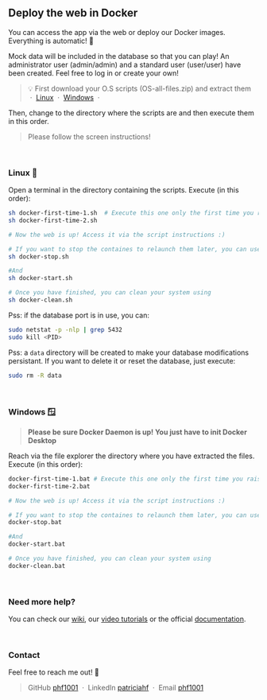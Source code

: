 ## Deploy the web in Docker

You can access the app via the web or deploy our Docker images. Everything is automatic! 🐳

Mock data will be included in the database so that you can play! An administrator user (admin/admin) and a standard user (user/user) have been created. Feel free to log in or create your own!

> 💡 First download your O.S scripts (OS-all-files.zip) and extract them &nbsp;&middot;&nbsp; [Linux](https://github.com/phf1001/semisupervised-learning-in-cibersecurity/tree/dev/docker-deploy-kit/linux) &nbsp;&middot;&nbsp; [Windows](https://github.com/phf1001/semisupervised-learning-in-cibersecurity/tree/dev/docker-deploy-kit/windows) &nbsp;&middot;&nbsp;

Then, change to the directory where the scripts are and then execute them in this order. 
> Please follow the screen instructions! 

<br />

### Linux 🐧
Open a terminal in the directory containing the scripts. Execute (in this order):
```sh
sh docker-first-time-1.sh  # Execute this one only the first time you raise the containers or if the data volume have been removed and you want to reset the database
sh docker-first-time-2.sh

# Now the web is up! Access it via the script instructions :)

# If you want to stop the containes to relaunch them later, you can use
sh docker-stop.sh

#And
sh docker-start.sh

# Once you have finished, you can clean your system using
sh docker-clean.sh
```

Pss: if the database port is in use, you can:
```sh
sudo netstat -p -nlp | grep 5432
sudo kill <PID>
```

Pss: a `data` directory will be created to make your database modifications persistant. If you want to delete it or reset the database, just execute:
```sh
sudo rm -R data
```

<br />

### Windows 🪟
> **Please be sure Docker Daemon is up! You just have to init Docker Desktop**

Reach via the file explorer the directory where you have extracted the files. Execute (in this order):
```sh
docker-first-time-1.bat # Execute this one only the first time you raise the containers
docker-first-time-2.bat

# Now the web is up! Access it via the script instructions :)

# If you want to stop the containes to relaunch them later, you can use
docker-stop.bat

#And
docker-start.bat

# Once you have finished, you can clean your system using
docker-clean.bat
```

<br />

### Need more help?

You can check our [wiki](https://github.com/phf1001/semisupervised-learning-in-cibersecurity/wiki/), our [video tutorials](https://www.youtube.com/channel/UCirwZk466M5P7xmrM0f5_ng) or the official [documentation](https://github.com/phf1001/semisupervised-learning-in-cibersecurity/tree/main/docs).

<br />

### Contact

Feel free to reach me out! 💌

> GitHub [phf1001](https://github.com/phf1001) &nbsp;&middot;&nbsp; LinkedIn [patriciahf](https://www.linkedin.com/in/patriciahf) &nbsp;&middot;&nbsp; Email [phf1001](mailto:phf1001@alu.ubu.es) 